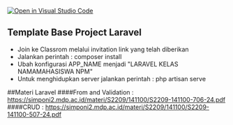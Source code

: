 [![Open in Visual Studio Code](https://classroom.github.com/assets/open-in-vscode-c66648af7eb3fe8bc4f294546bfd86ef473780cde1dea487d3c4ff354943c9ae.svg)](https://classroom.github.com/online_ide?assignment_repo_id=7869837&assignment_repo_type=AssignmentRepo)
## Template Base Project Laravel

- Join ke Classrom melalui invitation link yang telah diberikan
- Jalankan perintah : composer install
- Ubah konfigurasi APP_NAME menjadi "LARAVEL KELAS NAMAMAHASISWA NPM"
- Untuk menghidupkan server jalankan perintah : php artisan serve

##Materi Laravel
####From and Validation : https://simponi2.mdp.ac.id/materi/S2209/141100/S2209-141100-706-24.pdf
####CRUD : https://simponi2.mdp.ac.id/materi/S2209/141100/S2209-141100-507-24.pdf

